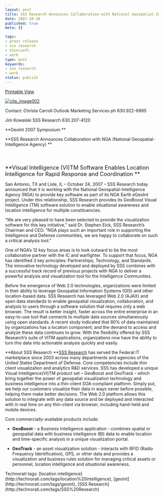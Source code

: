 ```yaml
---
layout: post
title: SSS Research Announces Collaboration with National Geospatial-Intelligence Agency (NGA)
date: 2007-10-30
published: true
meta: {}

tags:
- press release
- sss research
- thincsoft
- work
type: post
keywords:
- sss research
- work
status: publish
---
```

<div class="wlWriterSmartContent" style="margin: 0px;padding: 0px">

[Printable View](http://www.andyeick.com/_blogMedia/7f9ec5c82643_B7DE/GeoInt_NGA_announcement_FINAL_10_24_07.pdf)

</div>

[![clip_image002](http://www.andyeick.com/_blogMedia/7f9ec5c82643_B7DE/clip_image002.jpg)](http://www.sss-research.com)



Contact: Christa Carroll Outlook Marketing Services ph 630.922-6995



Jim Kowalski SSS Research 630.207-4120



**GeoInt 2007 Symposium **



**SSS Research Announces Collaboration with NGA (National Geospatial-Intelligence Agency) **

<font size="4">

 

**Visual Intelligence (VI)TM Software Enables Location Intelligence for Rapid Response and Coordination **<br /></font>

San Antonio, TX and Lisle, IL – October 24, 2007 – SSS Research today announced that it is working with the National Geospatial-Intelligence Agency (NGA) to provide key software as part of its NGA Earth eGeoInt project. Under this relationship, SSS Research provides its GeoBoost Visual Intelligence (TM) software solution to enable situational awareness and location intelligence for multiple constituencies.



“We are very pleased to have been selected to provide the visualization software for this key initiative,” said Dr. Stephen Eick, SSS Research’s Chairman and CEO. “NGA plays such an important role in supporting the Intelligence and Defense communities, we are happy to collaborate on such a critical analysis tool.”



One of NGA’s 12 key focus areas is to look outward to be the most collaborative partner with the IC and warfighter. To support that focus, NGA has identified 3 key principles: Partnerships, Technology, and Standards. The innovative technology developed and deployed by SSS combines with a successful track record of previous projects with NGA to deliver a powerful analysis and visualization tool for the Intelligence Communities.



Before the emergence of Web 2.0 technologies, organizations were limited in their ability to leverage Geospatial Information Systems (GIS) and other location-based data. SSS Research has leveraged Web 2.0 (AJAX) and open data standards to enable geospatial visualization, collaboration, and analysis to users through a software solution that requires only a web browser. The result is better insight, faster across the entire enterprise in an easy-to-use tool that connects to multiple data sources simultaneously using open standards. A recent study indicated that 80% of data maintained by organizations has a location component; and the demand to access and analyze these data continues to grow. With the flexibility offered by SSS Research’s suite of VITM applications, organizations now have the ability to turn this data into actionable analysis quickly and easily.



**About SSS Research **[SSS Research](http://www.sss-research.com) has served the Federal IT marketplace since 2003 across many departments and agencies of the United States Department of Defense. Core competencies include thin client visualization and analytics R&D services. SSS has developed a unique Visual Intelligence(VI)TM product set – GeoBoost and GeoTrack - which bring together the power of geospatial visualization technology and business intelligence into a thin-client SOA-compliant platform. Simply put, we help our customers visualize their data in ways never before possible, helping them make better decisions. The Web 2.0 platform allows this solution to integrate with any data source and be deployed and interacted with in real time on any thin-client via browser, including hand-held and mobile devices.



Core commercially-available products include:

- **GeoBoost** - a Business Intelligence application - combines spatial or geospatial data with business intelligence (BI) data to enable location and time-specific analysis in a unique visualization portal.

- **GeoTrack** - an asset visualization solution - interacts with RFID (Radio Frequency Identification), GPS, or other data and provides a visualization and business rules solution for managing critical assets or personnel, location intelligence and situational awareness.

<div class="wlWriterSmartContent" style="margin: 0px;padding: 0px">Technorati tags: [location intelligence](http://technorati.com/tags/location%20intelligence), [geoint](http://technorati.com/tags/geoint), [SSS Research](http://technorati.com/tags/SSS%20Research)</div>
